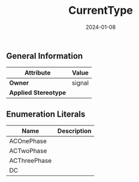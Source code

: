 ﻿---
title: CurrentType
toc: false
type: specs
date: "2024-01-08"
draft: false
specification: VEC
version: 2.1.0
documentType: "Recommendation"
elementType: Class
classes:
  - CurrentType
menu_name: vec-2.1.0
---


## General Information

| Attribute               | Value |
|-------------------------|-------|
| **Owner**               | signal |
| **Applied Stereotype**  |   |

## Enumeration Literals
| Name          | **Description** |
|---------------|-----------------|
| ACOnePhase |  |
| ACTwoPhase |  |
| ACThreePhase |  |
| DC |  |
